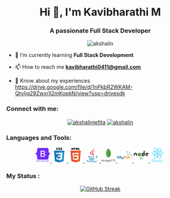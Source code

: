 <h1 align="center">Hi 👋, I'm Kavibharathi M</h1>
<h3 align="center">A passionate Full Stack Developer</h3>

<p align="center"> <img src="https://komarev.com/ghpvc/?username=akshalin&label=Profile%20views&color=0e75b6&style=flat" alt="akshalin" /> </p>

- 🌱 I’m currently learning **Full Stack Development**

- 📫 How to reach me **kavibharathi0411@gmail.com**

- 📄 Know about my experiences https://drive.google.com/file/d/1nPkbR2WKAM-QtyIjq29ZwxrlI2mKopkN/view?usp=drivesdk

<h3 align="left">Connect with me:</h3>
<p align="center">
<a href="https://www.linkedin.com/in/kavibharathi-m-bb671229a" target="blank"><img align="center" src="https://raw.githubusercontent.com/rahuldkjain/github-profile-readme-generator/master/src/images/icons/Social/linked-in-alt.svg" alt="akshalinjefita" height="30" width="40" /></a>
<a href="https://www.leetcode.com/Kavibharathi_0411" target="blank"><img align="center" src="https://raw.githubusercontent.com/rahuldkjain/github-profile-readme-generator/master/src/images/icons/Social/leet-code.svg" alt="akshalin" height="30" width="40" /></a>
</p>

<h3 align="left">Languages and Tools:</h3>
<p align="center"> <a href="https://getbootstrap.com" target="_blank" rel="noreferrer"> <img src="https://raw.githubusercontent.com/devicons/devicon/master/icons/bootstrap/bootstrap-plain-wordmark.svg" alt="bootstrap" width="40" height="40"/> </a> <a href="https://www.w3schools.com/css/" target="_blank" rel="noreferrer"> <img src="https://raw.githubusercontent.com/devicons/devicon/master/icons/css3/css3-original-wordmark.svg" alt="css3" width="40" height="40"/> </a> <a href="https://www.w3.org/html/" target="_blank" rel="noreferrer"> <img src="https://raw.githubusercontent.com/devicons/devicon/master/icons/html5/html5-original-wordmark.svg" alt="html5" width="40" height="40"/> </a> <a href="https://www.java.com" target="_blank" rel="noreferrer"> <img src="https://raw.githubusercontent.com/devicons/devicon/master/icons/java/java-original.svg" alt="java" width="40" height="40"/> </a> <a href="https://www.mongodb.com/" target="_blank" rel="noreferrer"> <img src="https://raw.githubusercontent.com/devicons/devicon/master/icons/mongodb/mongodb-original-wordmark.svg" alt="mongodb" width="40" height="40"/> </a> <a href="https://www.mysql.com/" target="_blank" rel="noreferrer"> <img src="https://raw.githubusercontent.com/devicons/devicon/master/icons/mysql/mysql-original-wordmark.svg" alt="mysql" width="40" height="40"/> </a> <a href="https://nodejs.org" target="_blank" rel="noreferrer"> <img src="https://raw.githubusercontent.com/devicons/devicon/master/icons/nodejs/nodejs-original-wordmark.svg" alt="nodejs" width="40" height="40"/> </a> <a href="https://reactjs.org/" target="_blank" rel="noreferrer"> <img src="https://raw.githubusercontent.com/devicons/devicon/master/icons/react/react-original-wordmark.svg" alt="react" width="40" height="40"/> </a> </p>
<div align="center">
  <h3 align="left">My Status :</h3>
<!--   <img src="https://github-readme-streak-stats.herokuapp.com/?user=Kavibharathi0411"></img> -->
  <a href="https://git.io/streak-stats"><img src="https://github-readme-streak-stats.herokuapp.com?user=Kavibharathi0411&theme=merko&hide_border=true&date_format=j%20M%5B%20Y%5D&type=png" alt="GitHub Streak" /></a>
</div>
